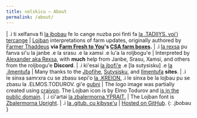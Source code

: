 ```yaml
---
title: velskicu — About
permalink: /about/
---
```


| .i ti xelfanva fi [la jbobau] fe lo cange nuzba poi finti fa [la .TADIIYS. voi'i tercange] | [Lojban] interpretations of farm updates, originally authored by [Farmer Thaddeus] **via [Farm Fresh to You]'s [CSA farm boxes].**
| .i [la rexsa] pu fanva si'u la janbe .e la srasu .e la xamsi .e lu'a la roljbogu'e | Interpreted by [Alexander aka Rexsa], with **much** help from Janbe, Srasu, Xamsi, and others from the roljbogu'e **Discord**.
| .i ki'esai [la jbofi'e] .e [la sutysisku] .e [la .ilmentufa] | Many thanks to the [Jbofihe], [Sutysisku], and [Ilmentufa] **sites**.
| .i le sinxa samrxra cu se zbasu sepi'o [la .KREION.] .i le sinxa be la lojbau pu se zbasu la .ELMOS.TODUROV. gi'e [gubni] | The logo image was partially created using [craiyon]. The Lojban icon is by Elmo Todurov and [is in the public domain].
| .i ci'artai [la zbalermorna.YPRAIT.] | The Lojban font is [Zbalermorna Upright].
| .i [la .gitub. cu kibyse'u] | [Hosted on GitHub].
{: .jbobau }

[gubni]: https://commons.wikimedia.org/wiki/File:Lojban_logo.svg
[Alexander aka Rexsa]: https://mastodon.xyz/web/@alxndr
[CSA farm boxes]: https://wikipedia.org/wiki/Community-supported_agriculture
[Farm Fresh to You]: https://farmfreshtoyou.com
[Farmer Thaddeus]: https://instagram.com/farmerthaddeus
[Hosted on GitHub]: https://github.com/alxndr/lahau-rahi-le-cange-lihu
[Ilmentufa]: https://lojban.github.io/ilmentufa/glosser/glosser.htm
[Jbofihe]: https://jboski.lojban.org
[Lojban]: https://mw.lojban.org
[Sutysisku]: https://la-lojban.github.io/sutysisku/lojban
[Zbalermorna Upright]: https://github.com/jackhumbert/zbalermorna-upright-font
[craiyon]: https://www.craiyon.com
[is in the public domain]: https://commons.wikimedia.org/wiki/File:Lojban_logo.svg
[la .gitub. cu kibyse'u]: https://github.com/alxndr/lahau-rahi-le-cange-lihu
[la .ilmentufa]: https://lojban.github.io/ilmentufa/glosser/glosser.htm
[la jbobau]: https://mw.lojban.org
[la jbofi'e]: https://jboski.lojban.org
[la rexsa]: https://mastodon.xyz/web/@alxndr
[la .sutysisku]: https://la-lojbangithub.io/sutysisku/lojban
[la zbalermorna.YPRAIT.]: https://github.com/jackhumbert/zbalermorna-upright-font
[la .KREION.]: https://www.craiyon.com
[la .TADIIYS. voi'i tercange]: https://instagram.com/farmerthaddeus
